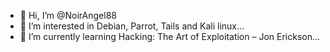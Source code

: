- 👋 Hi, I’m @NoirAngel88
- 👀 I’m interested in Debian, Parrot, Tails and Kali linux...
- 🌱 I’m currently learning Hacking: The Art of Exploitation – Jon Erickson...

<!---
NoirAngel88/NoirAngel88 is a ✨ special ✨ repository because its `README.md` (this file) appears on your GitHub profile.
You can click the Preview link to take a look at your changes.
--->
